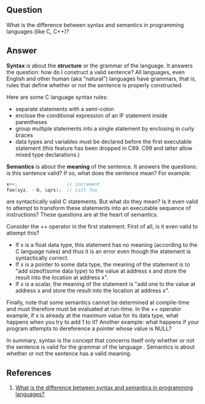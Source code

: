 ## Question

What is the difference between syntax and semantics in programming languages (like C, C++)?

## Answer

**Syntax** is about the **structure** or the grammar of the language. It answers the question: how do I construct a valid sentence? All languages, even English and other human (aka "natural") languages have grammars, that is, rules that define whether or not the sentence is properly constructed.

Here are some C language syntax rules:

- separate statements with a semi-colon
- enclose the conditional expression of an IF statement inside parentheses
- group multiple statements into a single statement by enclosing in curly braces
- data types and variables must be declared before the first executable statement (this feature has been dropped in C99. C99 and latter allow mixed type declarations.)

**Semantics** is about the **meaning** of the sentence. It answers the questions: is this sentence valid? If so, what does the sentence mean? For example:

```c++
x++;                  // increment
foo(xyz, --b, &qrs);  // call foo
```

are syntactically valid C statements. But what do they mean? Is it even valid to attempt to transform these statements into an executable sequence of instructions? These questions are at the heart of semantics.

Consider the ++ operator in the first statement. First of all, is it even valid to attempt this?

- If x is a float data type, this statement has no meaning (according to the C language rules) and thus it is an error even though the statement is syntactically correct.
- If x is a pointer to some data type, the meaning of the statement is to "add sizeof(some data type) to the value at address x and store the result into the location at address x".
- If x is a scalar, the meaning of the statement is "add one to the value at address x and store the result into the location at address x".

Finally, note that some semantics cannot be determined at compile-time and must therefore must be evaluated at run-time. In the ++ operator example, if x is already at the maximum value for its data type, what happens when you try to add 1 to it? Another example: what happens if your program attempts to dereference a pointer whose value is NULL?

In summary, syntax is the concept that concerns itself only whether or not the sentence is valid for the grammar of the language . Semantics is about whether or not the sentence has a valid meaning.

## References

1. [What is the difference between syntax and semantics in programming languages?](https://stackoverflow.com/questions/17930267/what-is-the-difference-between-syntax-and-semantics-in-programming-languages)
